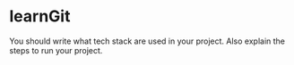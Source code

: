 # learnGit

You should write what tech stack are used in your project.
Also explain the steps to run your project.
